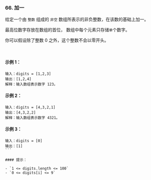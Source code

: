 ### 66. 加一

给定一个由 `整数` 组成的 `非空` 数组所表示的非负整数，在该数的基础上加一。

最高位数字存放在数组的首位， 数组中每个元素只存储`单`个数字。

你可以假设除了整数 0 之外，这个整数不会以零开头。

 

#### 示例 1：
```
输入：digits = [1,2,3]
输出：[1,2,4]
解释：输入数组表示数字 123。
```
#### 示例 2：
```
输入：digits = [4,3,2,1]
输出：[4,3,2,2]
解释：输入数组表示数字 4321。
```
#### 示例 3：
```
输入：digits = [0]
输出：[1]
``` 

#### 提示：

- `1 <= digits.length <= 100`
- `0 <= digits[i] <= 9`